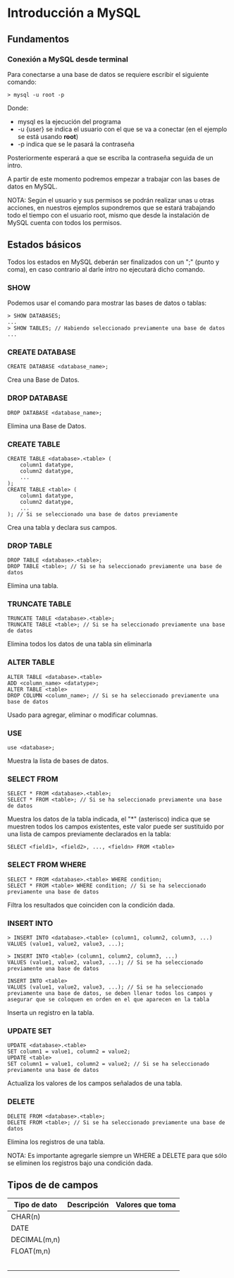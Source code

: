 # Introducción a MySQL

## Fundamentos

### Conexión a MySQL desde terminal

Para conectarse a una base de datos se requiere escribir el siguiente comando:

    > mysql -u root -p

Donde:

- mysql es la ejecución del programa
- -u {user} se indica el usuario con el que se va a conectar (en el ejemplo se está usando **root**)
- -p indica que se le pasará la contraseña

Posteriormente esperará a que se escriba la contraseña seguida de un intro.

A partir de este momento podremos empezar a trabajar con las bases de datos en MySQL.

NOTA: Según el usuario y sus permisos se podrán realizar unas u otras acciones, en nuestros ejemplos supondremos que se estará trabajando todo el tiempo con el usuario root, mismo que desde la instalación de MySQL cuenta con todos los permisos.

## Estados básicos

Todos los estados en MySQL deberán ser finalizados con un ";" (punto y coma), en caso contrario al darle intro no ejecutará dicho comando.

### SHOW

Podemos usar el comando para mostrar las bases de datos o tablas:

	> SHOW DATABASES;
	...
	> SHOW TABLES; // Habiendo seleccionado previamente una base de datos
	...

### CREATE  DATABASE

	CREATE DATABASE <database_name>;

Crea una Base de Datos.

### DROP  DATABASE

	DROP DATABASE <database_name>;

Elimina una Base de Datos.

### CREATE  TABLE

	CREATE TABLE <database>.<table> (
		column1 datatype,
		column2 datatype,
		...
	);
	CREATE TABLE <table> (
		column1 datatype,
		column2 datatype,
		...
	); // Si se seleccionado una base de datos previamente

Crea una tabla y declara sus campos.

### DROP TABLE

	DROP TABLE <database>.<table>;
	DROP TABLE <table>; // Si se ha seleccionado previamente una base de datos

Elimina una tabla.

### TRUNCATE TABLE

	TRUNCATE TABLE <database>.<table>;
	TRUNCATE TABLE <table>; // Si se ha seleccionado previamente una base de datos

Elimina todos los datos de una tabla sin eliminarla

### ALTER TABLE

	ALTER TABLE <database>.<table>
	ADD <column_name> <datatype>;
	ALTER TABLE <table>
	DROP COLUMN <column_name>; // Si se ha seleccionado previamente una base de datos

Usado para agregar, eliminar o modificar columnas.

### USE

	use <database>;

Muestra la lista de bases de datos.

### SELECT FROM

    SELECT * FROM <database>.<table>;
    SELECT * FROM <table>; // Si se ha seleccionado previamente una base de datos

Muestra los datos de la tabla indicada, el "*" (asterisco) indica que se muestren todos los campos existentes, este valor puede ser sustituido por una lista de campos previamente declarados en la tabla:

	SELECT <field1>, <field2>, ..., <fieldn> FROM <table>

### SELECT FROM WHERE

    SELECT * FROM <database>.<table> WHERE condition;
    SELECT * FROM <table> WHERE condition; // Si se ha seleccionado previamente una base de datos

Filtra los resultados que coinciden con la condición dada.

### INSERT INTO

	> INSERT INTO <database>.<table> (column1, column2, column3, ...)
	VALUES (value1, value2, value3, ...);

	> INSERT INTO <table> (column1, column2, column3, ...)
	VALUES (value1, value2, value3, ...); // Si se ha seleccionado previamente una base de datos

	INSERT INTO <table>
	VALUES (value1, value2, value3, ...); // Si se ha seleccionado previamente una base de datos, se deben llenar todos los campos y asegurar que se coloquen en orden en el que aparecen en la tabla

Inserta un registro en la tabla.

### UPDATE SET

	UPDATE <database>.<table>
	SET column1 = value1, column2 = value2;
	UPDATE <table>
	SET column1 = value1, column2 = value2; // Si se ha seleccionado previamente una base de datos

Actualiza los valores de los campos señalados de una tabla.

### DELETE

	DELETE FROM <database>.<table>;
	DELETE FROM <table>; // Si se ha seleccionado previamente una base de datos

Elimina los registros de una tabla.

NOTA: Es importante agregarle siempre un WHERE a DELETE para que sólo se eliminen los registros bajo una condición dada.

## Tipos de de campos

| Tipo de dato | Descripción | Valores que toma |
|--|--|--|
| CHAR(n) |  |  |
| DATE |  |  |
| DECIMAL(m,n) |  |  |
| FLOAT(m,n) |  |  |
|  |  |  |
|  |  |  |
|  |  |  |
|  |  |  |
|  |  |  |

<!--stackedit_data:
eyJoaXN0b3J5IjpbLTk2NzUwNjk2NCw2NDA2NzQ4NzhdfQ==
-->
